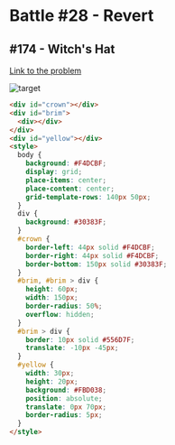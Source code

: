 # Battle #28 - Revert

## #174 - Witch's Hat

[Link to the problem](https://cssbattle.dev/play/174)

![target](https://cssbattle.dev/targets/174.png)

```html
<div id="crown"></div>
<div id="brim">
  <div></div>
</div>
<div id="yellow"></div>
<style>
  body {
    background: #F4DCBF;
    display: grid;
    place-items: center;
    place-content: center;
    grid-template-rows: 140px 50px;
  }
  div {
    background: #30383F;
  }
  #crown {
    border-left: 44px solid #F4DCBF;
    border-right: 44px solid #F4DCBF;
    border-bottom: 150px solid #30383F;
  }
  #brim, #brim > div {
    height: 60px;
    width: 150px;
    border-radius: 50%;
    overflow: hidden;
  }
  #brim > div {
    border: 10px solid #556D7F;
    translate: -10px -45px;
  }
  #yellow {
    width: 30px;
    height: 20px;
    background: #FBD038;
    position: absolute;
    translate: 0px 70px;
    border-radius: 5px;
  }
</style>
```
